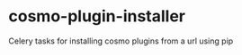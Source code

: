cosmo-plugin-installer
======================

Celery tasks for installing cosmo plugins from a url using pip
